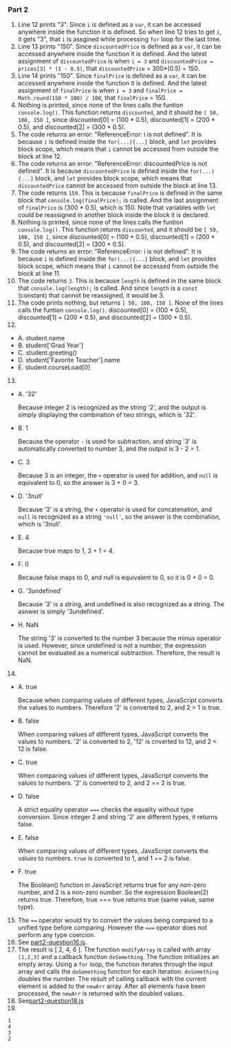 ### Part 2 ###

1. Line 12 prints "3". Since `i` is defined as a `var`, it can be accessed anywhere inside the function it is defined. So when line 12 tries to get `i`, it gets "3", that `i` is assgined while processing `for` loop for the last time. 
2. Line 13 prints "150". Since `discountedPrice` is defined as a `var`, it can be accessed anywhere inside the function it is defined. And the latest assignment of `discountedPrice` is when `i = 3` and `discountedPrice = prices[3] * (1 - 0.5)`, that `discountedPrice` = 300*(0.5) = 150. 
3. Line 14 prints "150". Since `finalPrice` is defined as a `var`, it can be accessed anywhere inside the function it is defined. And the latest assignment of `finalPrice` is when `i = 3` and `finalPrice = Math.round(150 * 100) / 100`, that `finalPrice` = 150. 
4. Nothing is printed, since none of the lines calls the funtion `console.log()`. This function returns `discounted`, and it should be `[ 50, 100, 150 ]`, since discounted[0] = (100 * 0.5), discounted[1] = (200 * 0.5), and discounted[2] = (300 * 0.5).
5. The code returns an error: "ReferenceError: i is not defined". It is because `i` is defined inside the `for(...){...}` block, and `let` provides block scope, which means that `i` cannot be accessed from outside the block at line 12. 
6. The code returns an error: "ReferenceError: discountedPrice is not defined". It is because `discountedPrice` is defined inside the `for(...){...}` block, and `let` provides block scope, which means that `discountedPrice` cannot be accessed from outside the block at line 13. 
7. The code returns `150`. This is because `finalPrice` is defined in the same block that `console.log(finalPrice);` is called. And the last assignment of `finalPrice` is (300 * 0.5), which is 150. Note that variables with `let` could be reassigned in another block inside the block it is declared. 
8. Nothing is printed, since none of the lines calls the funtion `console.log()`. This function returns `discounted`, and it should be `[ 50, 100, 150 ]`, since discounted[0] = (100 * 0.5), discounted[1] = (200 * 0.5), and discounted[2] = (300 * 0.5). 
9. The code returns an error: "ReferenceError: i is not defined". It is because `i` is defined inside the `for(...){...}` block, and `let` provides block scope, which means that `i` cannot be accessed from outside the block at line 11. 
10. The code returns `3`. This is because `length` is defined in the same block that `console.log(length);` is called. And since `length` is a `const` (constant) that cannot be reassigned, it would be 3. 
11. The code prints nothing, but returns `[ 50, 100, 150 ]`. None of the lines calls the funtion `console.log()`. discounted[0] = (100 * 0.5), discounted[1] = (200 * 0.5), and discounted[2] = (300 * 0.5).
12. 
- A. student.name
- B. student['Grad Year']
- C. student.greeting()
- D. student['Favorite Teacher'].name
- E. student.courseLoad[0]
13. 
- A. '32'
  
  Because integer 2 is recognized as the string '2', and the output is simply displaying the combination of two strings, which is '32'.
- B. 1
  
  Because the operator `-` is used for subtraction, and string '3' is automatically converted to number 3, and the output is 3 - 2 = 1.
- C. 3
  
  Because 3 is an integer, the `+` operator is used for addition, and `null` is equivalent to 0, so the answer is 3 + 0 = 3.

- D. '3null'
  
  Because '3' is a string, the `+` operator is used for concatenation, and `null` is recognized as a string `'null'`, so the answer is the combination, which is '3null'. 

- E. 4
  
  Because true maps to 1, 3 + 1 = 4.

- F. 0
  
  Because false maps to 0, and null is equivalent to 0, so it is 0 + 0 = 0.

- G. '3undefined'
  
  Because '3' is a string, and undefined is also recognized as a string. The asnwer is simply '3undefined'.

- H. NaN
  
  The string '3' is converted to the number 3 because the minus operator is used. However, since undefined is not a number, the expression cannot be evaluated as a numerical subtraction. Therefore, the result is NaN.

14. 
- A. true
  
  Because when comparing values of different types, JavaScript converts the values to numbers. Therefore '2' is converted to 2, and 2 > 1 is true.

- B. false
  
  When comparing values of different types, JavaScript converts the values to numbers. '2' is converted to 2, '12' is cnverted to 12, and 2 < 12 is false.

- C. true
  
  When comparing values of different types, JavaScript converts the values to numbers. '2' is converted to 2, and 2 == 2 is true.

- D. false
  
  A strict equality operator `===` checks the equality without type conversion. Since integer 2 and string '2' are different types, it returns false. 

- E. false
  
  When comparing values of different types, JavaScript converts the values to numbers. `true` is converted to 1, and 1 == 2 is false.

- F. true
  
  The Boolean() function in JavaScript returns true for any non-zero number, and 2 is a non-zero number. So the expression Boolean(2) returns true. Therefore, true === true returns true (same value, same type). 

15.  The `==` operator would try to convert the values being compared to a unified type before comparing. However the `===` operator does not perform any type coercion. 
16.  See [part2-question16.js](part2-question16.js).
17.  The result is [ 2, 4, 6 ]. The function `modifyArray` is called with array `[1,2,3]` and a callback function `doSomething`. The function initializes an empty array. Using a `for` loop, the function iterates through the input array and calls the `doSomething` function for each iteration. `doSomething` doubles the number. The result of calling callback with the current element is added to the `newArr` array. After all elements have been processed, the `newArr` is returned with the doubled values.
18.  See[part2-question18.js](part2-question18.js)
19.  
```
1
4
3
2
```
